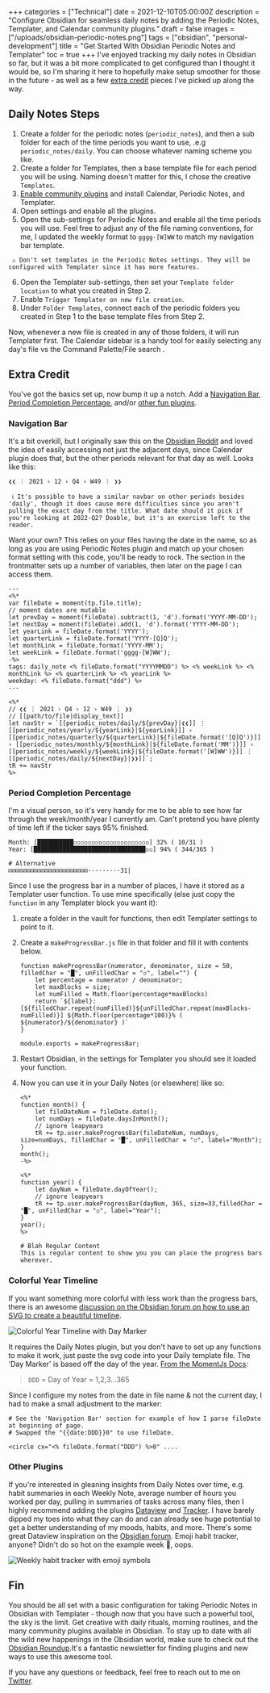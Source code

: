 +++
categories = ["Technical"]
date = 2021-12-10T05:00:00Z
description = "Configure Obsidian for seamless daily notes by adding the Periodic Notes, Templater, and Calendar community plugins."
draft = false
images = ["/uploads/obsidian-periodic-notes.png"]
tags = ["obsidian", "personal-development"]
title = "Get Started With Obsidian Periodic Notes and Templater"
toc = true
+++
I've enjoyed tracking my daily notes in Obsidian so far, but it was a bit more complicated to get configured than I thought it would be, so I'm sharing it here to hopefully make setup smoother for those in the future - as well as a few [extra credit](#extra-credit) pieces I've picked up along the way.

## Daily Notes Steps

1. Create a folder for the periodic notes (`periodic_notes`), and then a sub folder for each of the time periods you want to use, .e.g `periodic_notes/daily`. You can choose whatever naming scheme you like.
2. Create a folder for Templates, then a base template file for each period you will be using. Naming doesn't matter for this, I chose the creative `Templates`.
3. [Enable community plugins](https://help.obsidian.md/Advanced+topics/Community+plugins) and install Calendar, Periodic Notes, and Templater.
4. Open settings and enable all the plugins.
5. Open the sub-settings for Periodic Notes and enable all the time periods you will use. Feel free to adjust any of the file naming conventions, for me, I updated the weekly format to `gggg-[W]WW` to match my navigation bar template.

```
 ⚠️ Don't set templates in the Periodic Notes settings. They will be configured with Templater since it has more features.
```

6. Open the Templater sub-settings, then set your `Template folder location` to what you created in Step 2.
7. Enable `Trigger Templater on new file creation`.
8. Under `Folder Templates`, connect each of the periodic folders you created in Step 1 to the base template files from Step 2.

Now, whenever a new file is created in any of those folders, it will run Templater first. The Calendar sidebar is a handy tool for easily selecting any day's file vs the Command Palette/File search .

## Extra Credit

You've got the basics set up, now bump it up a notch. Add a [Navigation Bar](#navigation-bar), [Period Completion Percentage](#period-completion-percentage), and/or [other fun plugins](#other-plugins).

### Navigation Bar

It's a bit overkill, but I originally saw this on the [Obsidian Reddit](https://www.reddit.com/r/ObsidianMD/comments/my4ns4/planning_for_the_week_ahead_in_obsidian/) and loved the idea of easily accessing not just the adjacent days, since Calendar plugin does that, but the other periods relevant for that day as well. Looks like this:

`❮❮ ⋮ 2021 › 12 › Q4 › W49 ⋮ ❯❯`

```
 ℹ️ It's possible to have a similar navbar on other periods besides 'daily', though it does cause more difficulties since you aren't pulling the exact day from the title. What date should it pick if you're looking at 2022-Q2? Doable, but it's an exercise left to the reader.
```

Want your own? This relies on your files having the date in the name, so as long as you are using Periodic Notes plugin and match up your chosen format setting with this code, you'll be ready to rock. The section in the frontmatter sets up a number of variables, then later on the page I can access them.

    ---
    <%*
    var fileDate = moment(tp.file.title);
    // moment dates are mutable
    let prevDay = moment(fileDate).subtract(1, 'd').format('YYYY-MM-DD');
    let nextDay = moment(fileDate).add(1, 'd').format('YYYY-MM-DD');
    let yearLink = fileDate.format('YYYY');
    let quarterLink = fileDate.format('YYYY-[Q]Q');
    let monthLink = fileDate.format('YYYY-MM');
    let weekLink = fileDate.format('gggg-[W]WW');
    -%>
    tags: daily_note <% fileDate.format("YYYYMMDD") %> <% weekLink %> <% monthLink %> <% quarterLink %> <% yearLink %>
    weekday: <% fileDate.format("ddd") %>
    ---
    
    <%*
    // ❮❮ ⋮ 2021 › Q4 › 12 › W49 ⋮ ❯❯
    // [[path/to/file|display_text]]
    let navStr = `[[periodic_notes/daily/${prevDay}|❮❮]] ⋮ [[periodic_notes/yearly/${yearLink}|${yearLink}]] › [[periodic_notes/quarterly/${quarterLink}|${fileDate.format('[Q]Q')}]] › [[periodic_notes/monthly/${monthLink}|${fileDate.format('MM')}]] › [[periodic_notes/weekly/${weekLink}|${fileDate.format('[W]WW')}]] ⋮ [[periodic_notes/daily/${nextDay}|❯❯]]`;
    tR += navStr
    %>
    

### Period Completion Percentage

I'm a visual person, so it's very handy for me to be able to see how far through the week/month/year I currently am. Can't pretend you have plenty of time left if the ticker says 95% finished.

    Month: [██████████◽◽◽◽◽◽◽◽◽◽◽◽◽◽◽◽◽◽◽◽◽] 32% ( 10/31 )
    Year: [███████████████████████████████◽◽] 94% ( 344/365 )
    
    # Alternative
    ⊡⊡⊡⊡⊡⊡⊡⊡⊡⊡⊡⊡⊡⊡⊡⊡⊡⊡⊡⊡⊡⊡·········31|
    

Since I use the progress bar in a number of places, I have it stored as a Templater user function. To use mine specifically (else just copy the `function` in any Templater block you want it):

1. create a folder in the vault for functions, then edit Templater settings to point to it.
2. Create a `makeProgressBar.js` file in that folder and fill it with contents below.

       function makeProgressBar(numerator, denominator, size = 50, filledChar = "█", unFilledChar = "◽", label="") {
           let percentage = numerator / denominator;
           let maxBlocks = size;
           let numFilled = Math.floor(percentage*maxBlocks)
           return `${label}: [${filledChar.repeat(numFilled)}${unFilledChar.repeat(maxBlocks-numFilled)}] ${Math.floor(percentage*100)}% ( ${numerator}/${denominator} )`
       }
       
       module.exports = makeProgressBar;
       
3. Restart Obsidian, in the settings for Templater you should see it loaded your function.
4. Now you can use it in your Daily Notes (or elsewhere) like so:

       <%* 
       function month() {
           let fileDateNum = fileDate.date();
           let numDays = fileDate.daysInMonth();
           // ignore leapyears
           tR += tp.user.makeProgressBar(fileDateNum, numDays, size=numDays, filledChar = "█", unFilledChar = "◽", label="Month");
       }
       month();
       -%>
       
       <%* 
       function year() {
           let dayNum = fileDate.dayOfYear();
           // ignore leapyears
           tR += tp.user.makeProgressBar(dayNum, 365, size=33,filledChar = "█", unFilledChar = "◽", label="Year");
       }
       year();
       %>
       
       # Blah Regular Content
       This is regular content to show you you can place the progress bars wherever.
       

### Colorful Year Timeline

If you want something more colorful with less work than the progress bars, there is an awesome [discussion on the Obsidian forum on how to use an SVG to create a beautiful timeline](https://forum.obsidian.md/t/svg-year-timeline-in-your-daily-note/31418).

![Colorful Year Timeline with Day Marker](/uploads/obsidian-forum-colorful-svg.png#center)

It requires the Daily Notes plugin, but you don't have to set up any functions to make it work, just paste the svg code into your Daily template file. The 'Day Marker' is based off the day of the year. [From the MomentJs Docs](https://momentjs.com/docs/#/displaying/format/):

> `DDD` = Day of Year = 1,2,3...365

Since I configure my notes from the date in file name & not the current day, I had to make a small adjustment to the marker:

```
# See the 'Navigation Bar' section for example of how I parse fileDate at beginning of page.
# Swapped the "{{date:DDD}}0" to use fileDate.

<circle cx="<% fileDate.format("DDD") %>0" ....
```


### Other Plugins

If you're interested in gleaning insights from Daily Notes over time, e.g. habit summaries in each Weekly Note, average number of hours you worked per day, pulling in summaries of tasks across many files, then I highly recommend adding the plugins [Dataview](https://blacksmithgu.github.io/obsidian-dataview) and [Tracker](https://github.com/pyrochlore/obsidian-tracker). I have barely dipped my toes into what they can do and can already see huge potential to get a better understanding of my moods, habits, and more. There's some great Dataview inspiration on the [Obsidian forum](https://forum.obsidian.md/t/dataview-plugin-snippet-showcase/13673/190). Emoji habit tracker, anyone? Didn't do so hot on the example week 😬, oops.

![Weekly habit tracker with emoji symbols](/uploads/weekly-emoji-habit-example.png#center)

## Fin

You should be all set with a basic configuration for taking Periodic Notes in Obsidian with Templater - though now that you have such a powerful tool, the sky is the limit. Get creative with daily rituals, morning routines, and the many community plugins available in Obsidian. To stay up to date with all the wild new happenings in the Obsidian world, make sure to check out the [Obsidian Roundup](https://www.obsidianroundup.org/).It's a fantastic newsletter for finding plugins and new ways to use this awesome tool.

 If you have any questions or feedback, feel free to reach out to me on [Twitter](https://twitter.com/maybekq).
